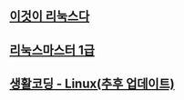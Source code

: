## [이것이 리눅스다](./이것이%20리눅스다/README.md)

## [리눅스마스터 1급](./리눅스마스터%201급/README.md)

## [생활코딩 - Linux(추후 업데이트)](./생활코딩%20-%20Linux/README.md)

